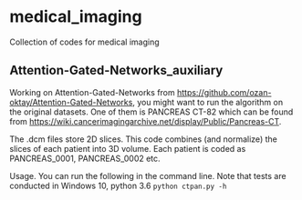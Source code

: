 # medical_imaging
Collection of codes for medical imaging

## Attention-Gated-Networks_auxiliary
Working on Attention-Gated-Networks from https://github.com/ozan-oktay/Attention-Gated-Networks,
you might want to run the algorithm on the original datasets. One of them is PANCREAS CT-82 which
can be found from https://wiki.cancerimagingarchive.net/display/Public/Pancreas-CT.

The .dcm files store 2D slices. This code combines (and normalize) the slices of each patient 
into 3D volume. Each patient is coded as PANCREAS_0001, PANCREAS_0002 etc.

Usage. You can run the following in the command line. Note that tests are conducted in Windows 10, python 3.6
`python ctpan.py -h`

